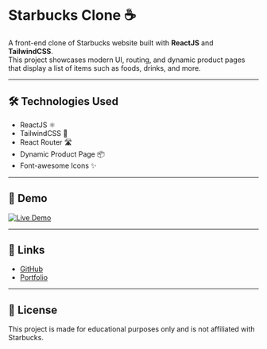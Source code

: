 # Starbucks Clone ☕

A front-end clone of Starbucks website built with **ReactJS** and **TailwindCSS**.  
This project showcases modern UI, routing, and dynamic product pages that display a list of items such as foods, drinks, and more.

---

## 🛠️ Technologies Used
- ReactJS ⚛️  
- TailwindCSS 🎨  
- React Router 🛣️  
- Dynamic Product Page 📦  
- Font-awesome Icons ✨

---

## 📸 Demo

[![Live Demo](https://img.shields.io/badge/Live%20Demo-Visit-green?style=for-the-badge)](https://online-shoes-shop-virid.vercel.app/)

---

## 🔗 Links
- [GitHub](https://github.com/Nak-Danin)  
- [Portfolio](https://coffee-shop-kappa-brown.vercel.app/)  

---

## 📜 License
This project is made for educational purposes only and is not affiliated with Starbucks.
